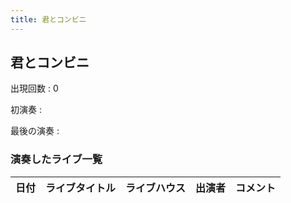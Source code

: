 ```yaml
---
title: 君とコンビニ
---
```

## 君とコンビニ

出現回数
: 0

初演奏
: 

最後の演奏
: 

### 演奏したライブ一覧


|日付|ライブタイトル|ライブハウス|出演者|コメント|
|---|------------|----------|-----|------|
